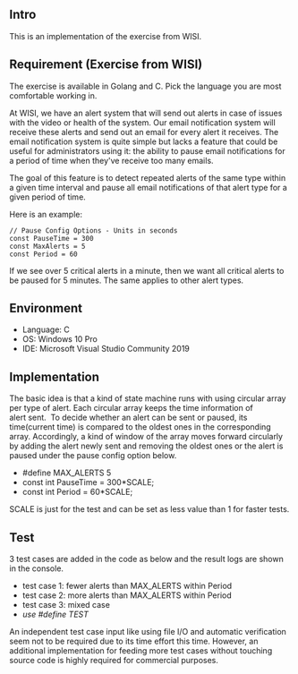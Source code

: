 ## Intro
This is an implementation of the exercise from WISI.
 
## Requirement (Exercise from WISI)
The exercise is available in Golang and C. 
Pick the language you are most comfortable working in.

At WISI, we have an alert system that will send out alerts in case of issues with the video or health of the system. 
Our email notification system will receive these alerts and send out an email for every alert it receives. 
The email notification system is quite simple but lacks a feature that could be useful for administrators using it: 
the ability to pause email notifications for a period of time when they've receive too many emails.

The goal of this feature is to detect repeated alerts of the same type within a given time interval and pause all email notifications of that alert type for a given period of time.

Here is an example:

```
// Pause Config Options - Units in seconds
const PauseTime = 300
const MaxAlerts = 5
const Period = 60
```

If we see over 5 critical alerts in a minute, 
then we want all critical alerts to be paused for 5 minutes. 
The same applies to other alert types.

## Environment
* Language: C
* OS: Windows 10 Pro
* IDE: Microsoft Visual Studio Community 2019 

## Implementation
The basic idea is that a kind of state machine runs with using circular array per type of alert. 
Each circular array keeps the time information of alert sent. 
To decide whether an alert can be sent or paused, its time(current time) is compared to the oldest ones in the corresponding array. 
Accordingly, a kind of window of the array moves forward circularly by adding the alert newly sent and removing the oldest ones or the alert is paused under the pause config option below.

* #define MAX_ALERTS 5
* const int PauseTime = 300*SCALE;
* const int Period = 60*SCALE;

SCALE is just for the test and can be set as less value than 1 for faster tests.

## Test
3 test cases are added in the code as below and the result logs are shown in the console.

* test case 1: fewer alerts than MAX_ALERTS within Period
* test case 2: more alerts than MAX_ALERTS within Period
* test case 3: mixed case
* _use #define TEST_

An independent test case input like using file I/O and automatic verification seem not to be required due to its time effort this time.
However, an additional implementation for feeding more test cases without touching source code is highly required for commercial purposes.
